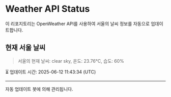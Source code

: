 
# Weather API Status

이 리포지토리는 OpenWeather API를 사용하여 서울의 날씨 정보를 자동으로 업데이트합니다.

## 현재 서울 날씨
> 서울의 현재 날씨: clear sky, 온도: 23.76°C, 습도: 60%

⏳ 업데이트 시간: 2025-06-12 11:43:34 (UTC)

---
자동 업데이트 봇에 의해 관리됩니다.
